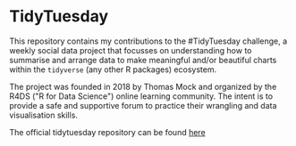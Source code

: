 # TidyTuesday

This repository contains my contributions to the #TidyTuesday challenge, a weekly social data project that focusses on understanding how to summarise and arrange data to make meaningful and/or beautiful charts within the ```tidyverse``` (any other R packages) ecosystem.

The project was founded in 2018 by Thomas Mock and organized by the R4DS ("R for Data Science") online learning community. The intent is to provide a safe and supportive forum to practice their wrangling and data visualisation skills.

The official tidytuesday repository can be found [here](https://github.com/rfordatascience/tidytuesday)
